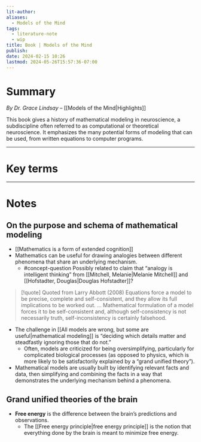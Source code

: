```yaml
---
lit-author: 
aliases:
  - Models of the Mind
tags:
  - literature-note
  - wip
title: Book | Models of the Mind
publish: 
date: 2024-02-15 10:26
lastmod: 2024-05-26T15:57:36-07:00
---
```

# Summary

*By Dr. Grace Lindsay* – [[Models of the Mind|Highlights]]

This book gives a history of mathematical modeling in neuroscience, a subdiscipline often referred to as computational or theoretical neuroscience. It emphasizes the many potential forms of modeling that can be used, from written equations to computer programs.

---
# Key terms

---
# Notes

## On the purpose and schema of mathematical modeling

- [[Mathematics is a form of extended cognition]]
- Mathematics can be useful for drawing analogies between different phenomena that share an underlying mechanism.
	- #concept-question Possibly related to claim that “analogy is intelligent thinking” from [[Mitchell, Melanie|Melanie Mitchell]] and [[Hofstadter, Douglas|Douglas Hofstadter]]?

>[!quote] Quoted from Larry Abbott (2008)
>Equations force a model to be precise, complete and self-consistent, and they allow its full implications to be worked out. … Mathematical formulation of a model forces it to be self-consistent and, although self-consistency is not necessarily truth, self-inconsistency is certainly falsehood.

- The challenge in [[All models are wrong, but some are useful|mathematical modeling]] is “deciding which details matter and steadfastly ignoring those that do not.”
	- Often, models are criticized for being oversimplifying, particularly for complicated biological processes (as opposed to physics, which is more likely to be satisfactorily explained by a “grand unified theory”).
- Mathematical models are usually built by identifying relevant facts and data, then simplifying and combining the facts in a way that demonstrates the underlying mechanism behind a phenomena.

## Grand unified theories of the brain

- **Free energy** is the difference between the brain’s predictions and observations.
	- The [[Free energy principle|free energy principle]] is the notion that everything done by the brain is meant to minimize free energy.